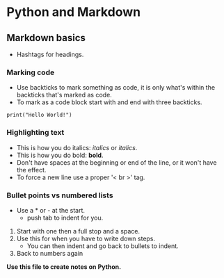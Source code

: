 # Python and Markdown

## Markdown basics

- Hashtags for headings.

### Marking code
- Use backticks to mark something as code, it is only what's within the backticks that's marked as code.
- To mark as a code block start with and end with three backticks.

`print("Hello World!")`

### Highlighting text

- This is how you do italics: _italics_ or *italics*.
- This is how you do bold: **bold**.
- Don't have spaces at the beginning or end of the line, or it won't have the effect.
- To force a new line use a proper '< br >' tag.

### Bullet points vs numbered lists
* Use a * or - at the start.
  * push tab to indent for you.

1. Start with one then a full stop and a space.
2. Use this for when you have to write down steps.
    * You can then indent and go back to bullets to indent.
3. Back to numbers again

**Use this file to create notes on Python.**

